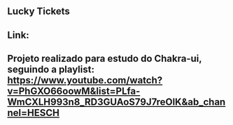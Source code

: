 ## Lucky Tickets

## Link:
## Projeto realizado para estudo do Chakra-ui, seguindo a playlist: https://www.youtube.com/watch?v=PhGXO66oowM&list=PLfa-WmCXLH993n8_RD3GUAoS79J7reOlK&ab_channel=HESCH